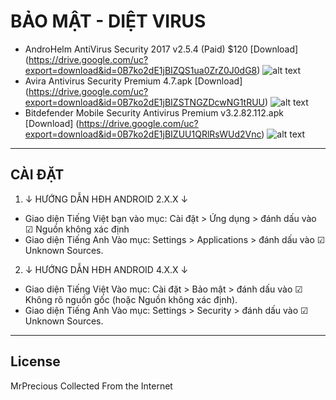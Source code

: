 # BẢO MẬT - DIỆT VIRUS
* AndroHelm AntiVirus Security 2017 v2.5.4 (Paid) $120 [Download] (https://drive.google.com/uc?export=download&id=0B7ko2dE1jBIZQS1ua0ZrZ0J0dG8)
![alt text](https://github.com/MrPrecious/Premium-and-Paid-Android-Application/blob/master/src/images/AndroHelm-AntiVirus-Security-2017.jpg "AndroHelm AntiVirus Security 2017")
* Avira Antivirus Security Premium 4.7.apk [Download] (https://drive.google.com/uc?export=download&id=0B7ko2dE1jBIZSTNGZDcwNG1tRUU)
![alt text](https://github.com/MrPrecious/Premium-and-Paid-Android-Application/blob/master/src/images/Avira-Antivirus-Security-Premium.jpg "Avira Antivirus Security Premium")
* Bitdefender Mobile Security Antivirus Premium v3.2.82.112.apk [Download] (https://drive.google.com/uc?export=download&id=0B7ko2dE1jBIZUU1QRlRsWUd2Vnc)
![alt text](https://github.com/MrPrecious/Premium-and-Paid-Android-Application/blob/master/src/images/Bitdefender-Mobile-Security-Antivirus-Premium.jpg "Bitdefender Mobile Security Antivirus Premium")


***

## CÀI ĐẶT

1. ↓ HƯỚNG DẪN HĐH ANDROID 2.X.X ↓

- Giao diện Tiếng Việt bạn vào mục: Cài đặt &gt; Ứng dụng &gt; đánh dấu vào ☑ Nguồn không xác định
- Giao diện Tiếng Anh Vào mục: Settings &gt; Applications &gt; đánh dấu vào ☑ Unknown Sources.

2. ↓ HƯỚNG DẪN HĐH ANDROID 4.X.X ↓

- Giao diện Tiếng Việt Vào mục: Cài đặt &gt; Bảo mật &gt; đánh dấu vào ☑ Không rõ nguồn gốc (hoặc Nguồn không xác định).
- Giao diện Tiếng Anh Vào mục: Settings &gt; Security &gt; đánh dấu vào ☑ Unknown Sources.

***

## License
MrPrecious Collected From the Internet

